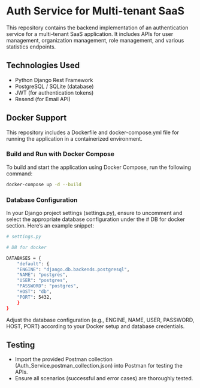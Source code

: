 # Auth Service for Multi-tenant SaaS


This repository contains the backend implementation of an authentication service for a multi-tenant SaaS application. It includes APIs for user management, organization management, role management, and various statistics endpoints.

## Technologies Used
* Python Django Rest Framework
* PostgreSQL / SQLite (database)
* JWT (for authentication tokens)
* Resend (for Email API)

## Docker Support
This repository includes a Dockerfile and docker-compose.yml file for running the application in a containerized environment.

### Build and Run with Docker Compose
To build and start the application using Docker Compose, run the following command:
```bash
docker-compose up -d --build
```
### Database Configuration
In your Django project settings (settings.py), ensure to uncomment and select the appropriate database configuration under the # DB for docker section. Here’s an example snippet:

```bash
# settings.py

# DB for docker

DATABASES = {
    "default": {
    "ENGINE": "django.db.backends.postgresql",
    "NAME": "postgres",
    "USER": "postgres",
    "PASSWORD": "postgres",
    "HOST": "db", 
    "PORT": 5432, 
    }
}

```
Adjust the database configuration (e.g., ENGINE, NAME, USER, PASSWORD, HOST, PORT) according to your Docker setup and database credentials.


## Testing
* Import the provided Postman collection (Auth_Service.postman_collection.json) into Postman for testing the APIs.
* Ensure all scenarios (successful and error cases) are thoroughly tested.

